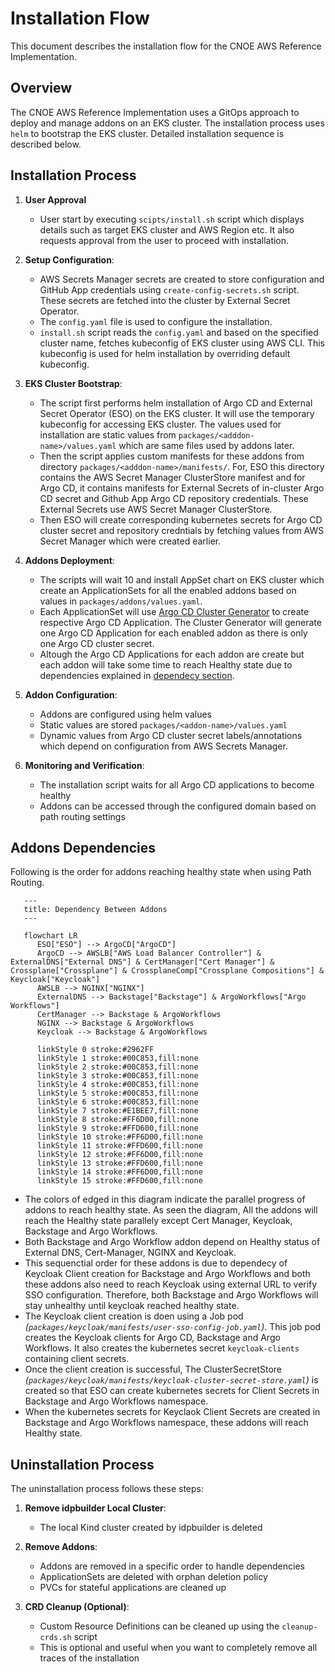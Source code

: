 # Installation Flow

This document describes the installation flow for the CNOE AWS Reference Implementation.

## Overview

The CNOE AWS Reference Implementation uses a GitOps approach to deploy and manage addons on an EKS cluster. The installation process uses `helm` to bootstrap the EKS cluster. Detailed installation sequence is described below.

## Installation Process

1. **User Approval**
   - User start by executing `scipts/install.sh` script which displays details such as target EKS cluster and AWS Region etc. It also requests approval from the user to proceed with installation.

2. **Setup Configuration**:
   - AWS Secrets Manager secrets are created to store configuration and GitHub App credentials using `create-config-secrets.sh` script. These secrets are fetched into the cluster by External Secret Operator.
   - The `config.yaml` file is used to configure the installation.
   - `install.sh` script reads the `config.yaml` and based on the specified cluster name, fetches kubeconfig of EKS cluster using AWS CLI. This kubeconfig is used for helm installation by overriding default kubeconfig.

3. **EKS Cluster Bootstrap**:
   - The script first performs helm installation of Argo CD and External Secret Operator (ESO) on the EKS cluster. It will use the temporary kubeconfig for accessing EKS cluster. The values used for installation are static values from `packages/<adddon-name>/values.yaml` which are same files used by addons later.
   - Then the script applies custom manifests for these addons from directory `packages/<adddon-name>/manifests/`. For, ESO this directory contains the AWS Secret Manager ClusterStore manifest and for Argo CD, it contains manifests for External Secrets of in-cluster Argo CD secret and Github App Argo CD repository credentials. These External Secrets use AWS Secret Manager ClusterStore.
   - Then ESO will create corresponding kubernetes secrets for Argo CD cluster secret and repository credntials by fetching values from AWS Secret Manager which were created earlier.

4. **Addons Deployment**:
   - The scripts will wait 10 and install AppSet chart on EKS cluster which create an ApplicationSets for all the enabled addons based on values in `packages/addons/values.yaml`. 
   - Each ApplicationSet will use [Argo CD Cluster Generator](https://argo-cd.readthedocs.io/en/stable/operator-manual/applicationset/Generators-Cluster/) to create respective Argo CD Application. The Cluster Generator will generate one Argo CD Application for each enabled addon as there is only one Argo CD cluster secret.
   - Altough the Argo CD Applications for each addon are create but each addon will take some time to reach Healthy state due to dependencies explained in [dependecy section](#addons-dependencies).

5. **Addon Configuration**:
   - Addons are configured using helm values
   - Static values are stored `packages/<addon-name>/values.yaml`
   - Dynamic values from Argo CD cluster secret labels/annotations which depend on configuration from AWS Secrets Manager. 

7. **Monitoring and Verification**:
   - The installation script waits for all Argo CD applications to become healthy
   - Addons can be accessed through the configured domain based on path routing settings

## Addons Dependencies
   Following is the order for addons reaching healthy state when using Path Routing.
   ```mermaid
      ---
      title: Dependency Between Addons
      ---

      flowchart LR
         ESO["ESO"] --> ArgoCD["ArgoCD"]
         ArgoCD --> AWSLB["AWS Load Balancer Controller"] & ExternalDNS["External DNS"] & CertManager["Cert Manager"] & Crossplane["Crossplane"] & CrossplaneComp["Crossplane Compositions"] & Keycloak["Keycloak"]
         AWSLB --> NGINX["NGINX"]
         ExternalDNS --> Backstage["Backstage"] & ArgoWorkflows["Argo Workflows"]
         CertManager --> Backstage & ArgoWorkflows
         NGINX --> Backstage & ArgoWorkflows
         Keycloak --> Backstage & ArgoWorkflows

         linkStyle 0 stroke:#2962FF
         linkStyle 1 stroke:#00C853,fill:none
         linkStyle 2 stroke:#00C853,fill:none
         linkStyle 3 stroke:#00C853,fill:none
         linkStyle 4 stroke:#00C853,fill:none
         linkStyle 5 stroke:#00C853,fill:none
         linkStyle 6 stroke:#00C853,fill:none
         linkStyle 7 stroke:#E1BEE7,fill:none
         linkStyle 8 stroke:#FF6D00,fill:none
         linkStyle 9 stroke:#FFD600,fill:none
         linkStyle 10 stroke:#FF6D00,fill:none
         linkStyle 11 stroke:#FFD600,fill:none
         linkStyle 12 stroke:#FF6D00,fill:none
         linkStyle 13 stroke:#FFD600,fill:none
         linkStyle 14 stroke:#FF6D00,fill:none
         linkStyle 15 stroke:#FFD600,fill:none
   ```
   - The colors of edged in this diagram indicate the parallel progress of addons to reach healthy state. As seen the diagram, All the addons will reach the Healthy state parallely except Cert Manager, Keycloak, Backstage and Argo Workflows. 
   - Both Backstage and Argo Workflow addon depend on Healthy status of External DNS, Cert-Manager, NGINX and Keycloak.
   - This sequenctial order for these addons is due to dependecy of Keycloak Client creation for Backstage and Argo Workflows and both these addons also need to reach Keycloak using external URL to verify SSO configuration. Therefore, both Backstage and Argo Workflows will stay unhealthy until keycloak reached healthy state.
   - The Keycloak client creation is doen using a Job pod _(`packages/keycloak/manifests/user-sso-config-job.yaml`)_. This job pod creates the Keycloak clients for Argo CD, Backstage and Argo Workflows. It also creates the kubernetes secret `keycloak-clients` containing client secrets. 
   - Once the client creation is successful, The ClusterSecretStore _(`packages/keycloak/manifests/keycloak-cluster-secret-store.yaml`)_ is created so that ESO can create kubernetes secrets for Client Secrets in Backstage and Argo Workflows namespace. 
   - When the kubernetes secrets for Keyclaok Client Secrets are created in Backstage and Argo Workflows namespace, these addons will reach Healthy state.

## Uninstallation Process

The uninstallation process follows these steps:

1. **Remove idpbuilder Local Cluster**:
   - The local Kind cluster created by idpbuilder is deleted

2. **Remove Addons**:
   - Addons are removed in a specific order to handle dependencies
   - ApplicationSets are deleted with orphan deletion policy
   - PVCs for stateful applications are cleaned up

3. **CRD Cleanup (Optional)**:
   - Custom Resource Definitions can be cleaned up using the `cleanup-crds.sh` script
   - This is optional and useful when you want to completely remove all traces of the installation
